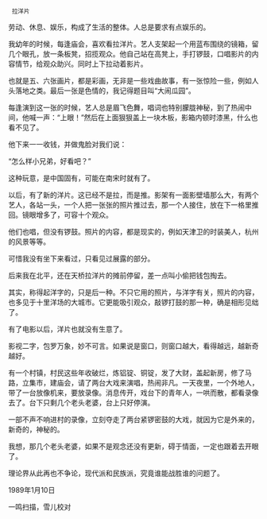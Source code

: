      拉洋片 

  劳动、休息、娱乐，构成了生活的整体。人总是要求有点娱乐的。 

  我幼年的时候，每逢庙会，喜欢看拉洋片。艺人支架起一个用蓝布围绕的镜箱，留几个眼孔，放一条板凳，招揽观众。他自己站在高凳上，手打锣鼓，口唱影片的内容情节，给观众助兴。同时上下拉动着影片。 

  也就是五、六张画片，都是彩画，无非是一些戏曲故事，有一张惊险一些，例如人头落地之类。最后一张是色情的，我记得题目叫“大闹瓜园”。 

  每逢演到这一张的时候，艺人总是眉飞色舞，唱词也特别朦胧神秘，到了热闹中间，他喊一声：“上眼！”然后在上面狠狠盖上一块木板，影箱内顿时漆黑，什么也看不见了。 

  他下来一一收钱，并做鬼脸对我们说： 

  “怎么样小兄弟，好看吧？” 

  这种玩意，是中国固有，可能在南宋时就有了。 

  以后，有了新的洋片。这已经不是拉，而是推。影架有一面影壁墙那么大，有两个艺人，各站一头，一个人把一张张的照片推过去，那一个人接住，放在下一格里推回。镜眼增多了，可容十个观众。 

  他们也唱，但没有锣鼓。照片的内容，都是现实的，例如天津卫的时装美人，杭州的风景等等。 

  可惜我没有坐下来看过，只看见过展露的部分。 

  后来我在北平，还在天桥拉洋片的摊前停留，差一点叫小偷把钱包掏去。 

  其实，称得起洋字的，只是后一种。不只它用的照片，与洋字有关，照片的内容，也多见于十里洋场的大城市。它更能吸引观众，敲锣打鼓的那一种，确是相形见绌了。 

  有了电影以后，洋片也就没有生意了。 

  影视二字，包罗万象，妙不可言。如果说是窗口，则窗口越大，看得越远，越新奇越好。 

  有一个村镇，村民这些年收破烂，炼铝锭、铜锭，发了大财，盖起新房，修了马路，立集市，建庙会，请了两台大戏来演唱，热闹非凡。一天夜里，一个外地人，带了一台放像机来，要放录像。消息传开，戏台下的青年人，一哄而散，都看录像去了。台下只剩几个老头老婆，台上只好停演。 

  一部不声不响进村的录像，立刻夺走了两台紧锣密鼓的大戏，就因为它是外来的，新奇的，神秘的。 

  我想，那几个老头老婆，如果不是观念还没有更新，碍于情面，一定也跟着去开眼了。 

  理论界从此再也不争论，现代派和民族派，究竟谁能战胜谁的问题了。 

  1989年1月10日 

  一鸣扫描，雪儿校对 

